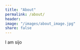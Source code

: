 ```yaml
---
title: "About"
permalink: /about/
header: 
image: "/images/about_image.jpg"
share: false
---
```


I am sijo